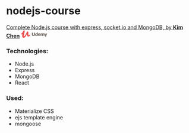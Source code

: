 # nodejs-course

[Complete Node.js course with express, socket.io and MongoDB, by **Kim Chen**](https://www.udemy.com/share/103Q3Y2@PW1gVEtjS1cHd0dHCnFzfj1tSlQ=/)
![](https://github.com/displaygreat/displaygreat/blob/main/udemy.png)

### Technologies:
- Node.js
- Express
- MongoDB
- React

### Used:
- Materialize CSS
- ejs template engine
- mongoose
